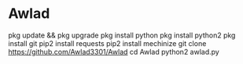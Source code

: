 # Awlad

pkg update && pkg upgrade
pkg install python
pkg install python2
pkg install git
pip2 install requests
pip2 install mechinize
git clone https://github.com/Awlad3301/Awlad
cd Awlad
python2 awlad.py
